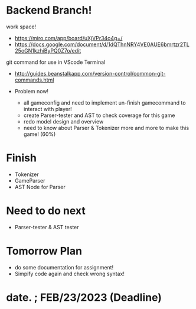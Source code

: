 # Backend Branch!
work space!
- https://miro.com/app/board/uXjVPr34o4g=/
- https://docs.google.com/document/d/1dQThnNRY4VE0AUE6bmrtzr2TL25oGN1kzhiByPQ0Z7o/edit

git command for use in VScode Terminal
 - http://guides.beanstalkapp.com/version-control/common-git-commands.html

- Problem now!
  - all gameconfig and need to implement un-finish gamecommand to interact with player!
  - create Parser-tester and AST to check coverage for this game
  - redo model design and overview
  - need to know about Parser & Tokenizer more and more to make this game! (60%)
 
# Finish
  - Tokenizer
  - GameParser
  - AST Node for Parser
  
# Need to do next
  - Parser-tester & AST tester 

# Tomorrow Plan
  - do some documentation for assignment!
  - Simpify code again and check wrong syntax!

# date. ; FEB/23/2023 (Deadline)
